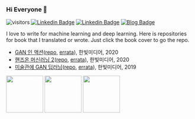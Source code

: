 ### Hi Everyone 👋

![visitors](https://visitor-badge.glitch.me/badge?page_id=rickiepark.visitor-badge)
[![Linkedin Badge](https://img.shields.io/badge/-LinkedIn-0077b5?style=flat-square&logo=Linkedin&logoColor=white&link=https://www.linkedin.com/in/haesunpark/)](https://www.linkedin.com/in/haesunpark/) 
[![Linkedin Badge](https://img.shields.io/badge/-Youtube-ff0000?style=flat-square&logo=Youtube&logoColor=white&link=https://www.youtube.com/c/HaesunPark_ML/)](https://www.youtube.com/c/HaesunPark_ML/)
[![Blog Badge](https://img.shields.io/badge/-Blog-21759B?style=flat-square&logo=Wordpress&logoColor=white&link=https://tensorflow.blog/)](https://tensorflow.blog/)

I love to write for machine learning and deep learning. Here is repositories for book that I translated or wrote. Just click the book cover to go the repo.

* [GAN 인 액션](https://tensorflow.blog/gan-in-action/)([repo](https://github.com/rickiepark/gans-in-action), [errata](https://tensorflow.blog/gan-in-action/)), 한빛미디어, 2020
* [핸즈온 머신러닝 2](https://tensorflow.blog/handson-ml2/)([repo](https://github.com/rickiepark/handson-ml2), [errata](https://tensorflow.blog/handson-ml2/)), 한빛미디어, 2020
* [미술관에 GAN 딥러닝](https://tensorflow.blog/gdl/)([repo](https://github.com/rickiepark/GDL_code), [errata](https://tensorflow.blog/gdl/)), 한빛미디어, 2019

<a href="https://github.com/rickiepark/gans-in-action"><img src="https://i1.wp.com/hanbit.co.kr/data/books/B3137824436_l.jpg" height="100"></a>
<a href="https://github.com/rickiepark/handson-ml2"><img src="https://tensorflowkorea.files.wordpress.com/2020/04/e18492e185a2e186abe1848ce185b3e1848be185a9e186abe18486e185a5e18489e185b5e186abe18485e185a5e18482e185b5e186bc_2e18491e185a1e186ab__cover-2.png" height="100"></a>
<a href="https://github.com/rickiepark/GDL_code"><img src="https://tensorflowkorea.files.wordpress.com/2019/10/x9791162241080.jpg" height="100"></a>

<!--
**rickiepark/rickiepark** is a ✨ _special_ ✨ repository because its `README.md` (this file) appears on your GitHub profile.

Here are some ideas to get you started:

- 🔭 I’m currently working on ...
- 🌱 I’m currently learning ...
- 👯 I’m looking to collaborate on ...
- 🤔 I’m looking for help with ...
- 💬 Ask me about ...
- 📫 How to reach me: ...
- 😄 Pronouns: ...
- ⚡ Fun fact: ...
-->
